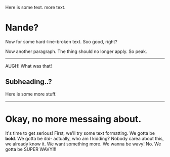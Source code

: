 Here is some text.
more text.

# Nande?
Now for some
hard-line-broken
text. Soo good, right?

Now another paragraph. The thing should no longer apply.
So peak.

---
AUGH!
What was that!

## Subheading..?
Here is some more stuff.

---
# Okay, no more messaing about.
It's time to get serious! First, we'll try some text formatting.
We gotta be **bold**. We gotta be *ital*- actually, who am I kidding? Nobody carea about this, we already know it. We want something more.
We wanna be <wavy time=".1" distance=".4rem">wavy!</wavy> No. We gotta be <wavy time=".08" distance = "3rem"> SUPER WAVY!!! </wavy>